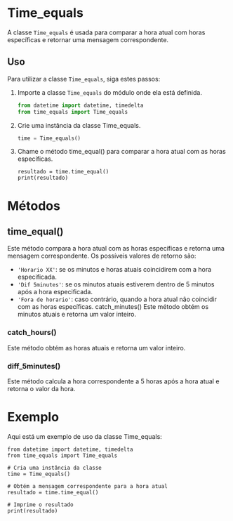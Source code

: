 # Time_equals

A classe `Time_equals` é usada para comparar a hora atual com horas específicas e retornar uma mensagem correspondente.

## Uso

Para utilizar a classe `Time_equals`, siga estes passos:

1. Importe a classe `Time_equals` do módulo onde ela está definida.

   ```python
   from datetime import datetime, timedelta
   from time_equals import Time_equals

2. Crie uma instância da classe Time_equals.

    ```python
    time = Time_equals()

3. Chame o método time_equal() para comparar a hora atual com as horas específicas.

    ```
    resultado = time.time_equal()
    print(resultado)

# Métodos
## time_equal()
Este método compara a hora atual com as horas específicas e retorna uma mensagem correspondente. Os possíveis valores de retorno são:

* `'Horario XX'`: se os minutos e horas atuais coincidirem com a hora especificada.
* `'Dif 5minutes'`: se os minutos atuais estiverem dentro de 5 minutos após a hora especificada.
* `'Fora de horario'`: caso contrário, quando a hora atual não coincidir com as horas específicas.
catch_minutes()
Este método obtém os minutos atuais e retorna um valor inteiro.

### catch_hours()
Este método obtém as horas atuais e retorna um valor inteiro.

### diff_5minutes()
Este método calcula a hora correspondente a 5 horas após a hora atual e retorna o valor da hora.

# Exemplo
Aqui está um exemplo de uso da classe Time_equals:
```
from datetime import datetime, timedelta
from time_equals import Time_equals

# Cria uma instância da classe
time = Time_equals()

# Obtém a mensagem correspondente para a hora atual
resultado = time.time_equal()

# Imprime o resultado
print(resultado)
```